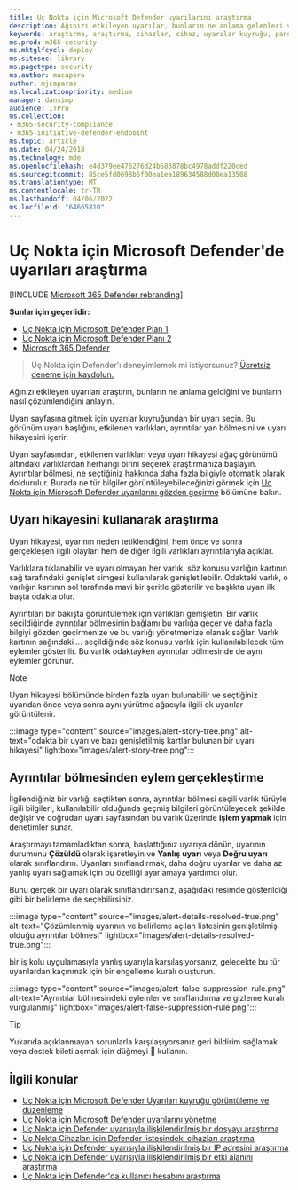 ```yaml
---
title: Uç Nokta için Microsoft Defender uyarılarını araştırma
description: Ağınızı etkileyen uyarılar, bunların ne anlama gelenleri ve bunların nasıl çözüleceğini öğrenmek için araştırma seçeneklerini kullanın.
keywords: araştırma, araştırma, cihazlar, cihaz, uyarılar kuyruğu, pano, IP adresi, dosya, gönderme, gönderimler, derin analiz, zaman çizelgesi, arama, etki alanı, URL, IP
ms.prod: m365-security
ms.mktglfcycl: deploy
ms.sitesec: library
ms.pagetype: security
ms.author: macapara
author: mjcaparas
ms.localizationpriority: medium
manager: dansimp
audience: ITPro
ms.collection:
- m365-security-compliance
- m365-initiative-defender-endpoint
ms.topic: article
ms.date: 04/24/2018
ms.technology: mde
ms.openlocfilehash: e4d379ee476276d24b683878bc4978addf220ced
ms.sourcegitcommit: 85ce5fd0698b6f00ea1ea189634588d00ea13508
ms.translationtype: MT
ms.contentlocale: tr-TR
ms.lasthandoff: 04/06/2022
ms.locfileid: "64665810"
---
```

# <a name="investigate-alerts-in-microsoft-defender-for-endpoint"></a>Uç Nokta için Microsoft Defender'de uyarıları araştırma

[!INCLUDE [Microsoft 365 Defender rebranding](../../includes/microsoft-defender.md)]

**Şunlar için geçerlidir:**
- [Uç Nokta için Microsoft Defender Plan 1](https://go.microsoft.com/fwlink/p/?linkid=2154037)
- [Uç Nokta için Microsoft Defender Planı 2](https://go.microsoft.com/fwlink/p/?linkid=2154037)
- [Microsoft 365 Defender](https://go.microsoft.com/fwlink/?linkid=2118804)

> Uç Nokta için Defender'ı deneyimlemek mi istiyorsunuz? [Ücretsiz deneme için kaydolun.](https://signup.microsoft.com/create-account/signup?products=7f379fee-c4f9-4278-b0a1-e4c8c2fcdf7e&ru=https://aka.ms/MDEp2OpenTrial?ocid=docs-wdatp-investigatealerts-abovefoldlink)

Ağınızı etkileyen uyarıları araştırın, bunların ne anlama geldiğini ve bunların nasıl çözümlendiğini anlayın.

Uyarı sayfasına gitmek için uyarılar kuyruğundan bir uyarı seçin. Bu görünüm uyarı başlığını, etkilenen varlıkları, ayrıntılar yan bölmesini ve uyarı hikayesini içerir.

Uyarı sayfasından, etkilenen varlıkları veya uyarı hikayesi ağaç görünümü altındaki varlıklardan herhangi birini seçerek araştırmanıza başlayın. Ayrıntılar bölmesi, ne seçtiğiniz hakkında daha fazla bilgiyle otomatik olarak doldurulur. Burada ne tür bilgiler görüntüleyebileceğinizi görmek için [Uç Nokta için Microsoft Defender uyarılarını gözden geçirme](/microsoft-365/security/defender-endpoint/review-alerts) bölümüne bakın.

## <a name="investigate-using-the-alert-story"></a>Uyarı hikayesini kullanarak araştırma

Uyarı hikayesi, uyarının neden tetiklendiğini, hem önce ve sonra gerçekleşen ilgili olayları hem de diğer ilgili varlıkları ayrıntılarıyla açıklar.

Varlıklara tıklanabilir ve uyarı olmayan her varlık, söz konusu varlığın kartının sağ tarafındaki genişlet simgesi kullanılarak genişletilebilir. Odaktaki varlık, o varlığın kartının sol tarafında mavi bir şeritle gösterilir ve başlıkta uyarı ilk başta odakta olur.

Ayrıntıları bir bakışta görüntülemek için varlıkları genişletin. Bir varlık seçildiğinde ayrıntılar bölmesinin bağlamı bu varlığa geçer ve daha fazla bilgiyi gözden geçirmenize ve bu varlığı yönetmenize olanak sağlar. Varlık kartının sağındaki *...* seçildiğinde söz konusu varlık için kullanılabilecek tüm eylemler gösterilir. Bu varlık odaktayken ayrıntılar bölmesinde de aynı eylemler görünür.

> [!NOTE]
> Uyarı hikayesi bölümünde birden fazla uyarı bulunabilir ve seçtiğiniz uyarıdan önce veya sonra aynı yürütme ağacıyla ilgili ek uyarılar görüntülenir.

:::image type="content" source="images/alert-story-tree.png" alt-text="odakta bir uyarı ve bazı genişletilmiş kartlar bulunan bir uyarı hikayesi" lightbox="images/alert-story-tree.png":::

## <a name="take-action-from-the-details-pane"></a>Ayrıntılar bölmesinden eylem gerçekleştirme

İlgilendiğiniz bir varlığı seçtikten sonra, ayrıntılar bölmesi seçili varlık türüyle ilgili bilgileri, kullanılabilir olduğunda geçmiş bilgileri görüntüleyecek şekilde değişir ve doğrudan uyarı sayfasından bu varlık üzerinde **işlem yapmak** için denetimler sunar.

Araştırmayı tamamladıktan sonra, başlattığınız uyarıya dönün, uyarının durumunu **Çözüldü** olarak işaretleyin ve **Yanlış uyarı** veya **Doğru uyarı** olarak sınıflandırın. Uyarıları sınıflandırmak, daha doğru uyarılar ve daha az yanlış uyarı sağlamak için bu özelliği ayarlamaya yardımcı olur.

Bunu gerçek bir uyarı olarak sınıflandırırsanız, aşağıdaki resimde gösterildiği gibi bir belirleme de seçebilirsiniz.

:::image type="content" source="images/alert-details-resolved-true.png" alt-text="Çözümlenmiş uyarının ve belirleme açılan listesinin genişletilmiş olduğu ayrıntılar bölmesi" lightbox="images/alert-details-resolved-true.png":::

bir iş kolu uygulamasıyla yanlış uyarıyla karşılaşıyorsanız, gelecekte bu tür uyarılardan kaçınmak için bir engelleme kuralı oluşturun.

:::image type="content" source="images/alert-false-suppression-rule.png" alt-text="Ayrıntılar bölmesindeki eylemler ve sınıflandırma ve gizleme kuralı vurgulanmış" lightbox="images/alert-false-suppression-rule.png":::

> [!TIP]
> Yukarıda açıklanmayan sorunlarla karşılaşıyorsanız geri bildirim sağlamak veya destek bileti açmak için düğmeyi 🙂 kullanın.

## <a name="related-topics"></a>İlgili konular

- [Uç Nokta için Microsoft Defender Uyarıları kuyruğu görüntüleme ve düzenleme](alerts-queue.md)
- [Uç Nokta için Microsoft Defender uyarılarını yönetme](manage-alerts.md)
- [Uç Nokta için Defender uyarısıyla ilişkilendirilmiş bir dosyayı araştırma](investigate-files.md)
- [Uç Nokta Cihazları için Defender listesindeki cihazları araştırma](investigate-machines.md)
- [Uç Nokta için Defender uyarısıyla ilişkilendirilmiş bir IP adresini araştırma](investigate-ip.md)
- [Uç Nokta için Defender uyarısıyla ilişkilendirilmiş bir etki alanını araştırma](investigate-domain.md)
- [Uç Nokta için Defender'da kullanıcı hesabını araştırma](investigate-user.md)
